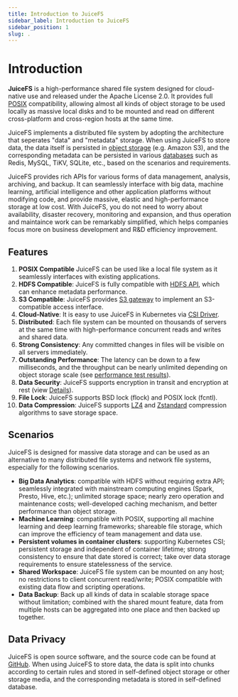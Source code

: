 ```yaml
---
title: Introduction to JuiceFS
sidebar_label: Introduction to JuiceFS
sidebar_position: 1
slug: .
---
```

# Introduction

**JuiceFS** is a high-performance shared file system designed for cloud-native use and released under the Apache License 2.0. It provides full [POSIX](https://en.wikipedia.org/wiki/POSIX) compatibility, allowing almost all kinds of object storage to be used locally as massive local disks and to be mounted and read on different cross-platform and cross-region hosts at the same time.

JuiceFS implements a distributed file system by adopting the architecture that seperates "data" and "metadata" storage. When using JuiceFS to store data, the data itself is persisted in [object storage](../guide/how_to_setup_object_storage.md#supported-object-storage) (e.g. Amazon S3), and the corresponding metadata can be persisted in various [databases](../guide/how_to_setup_metadata_engine.md) such as Redis, MySQL, TiKV, SQLite, etc., based on the scenarios and requirements.

JuiceFS provides rich APIs for various forms of data management, analysis, archiving, and backup. It can seamlessly interface with big data, machine learning, artificial intelligence and other application platforms without modifying code, and provide massive, elastic and high-performance storage at low cost. With JuiceFS, you do not need to worry about availability, disaster recovery, monitoring and expansion, and thus operation and maintaince work can be remarkably simplified, which helps companies focus more on business development and R&D efficiency improvement.

## Features

1. **POSIX Compatible** JuiceFS can be used like a local file system as it seamlessly interfaces with existing applications.
2. **HDFS Compatible**: JuiceFS is fully compatible with [HDFS API](../deployment/hadoop_java_sdk.md), which can enhance metadata performance.
3. **S3 Compatible**: JuiceFS provides [S3 gateway](../deployment/s3_gateway.md) to implement an S3-compatible access interface.
4. **Cloud-Native**: It is easy to use JuiceFS in Kubernetes via [CSI Driver](../deployment/how_to_use_on_kubernetes.md).
5. **Distributed**: Each file system can be mounted on thousands of servers at the same time with high-performance concurrent reads and writes and shared data.
6. **Strong Consistency**: Any committed changes in files will be visible on all servers immediately.
7. **Outstanding Performance**: The latency can be down to a few milliseconds, and the throughput can be nearly unlimited depending on object storage scale (see [performance test results](../benchmark/benchmark.md)).
8. **Data Security**: JuiceFS supports encryption in transit and encryption at rest (view [Details](../security/encrypt.md)).
9. **File Lock**: JuiceFS supports BSD lock (flock) and POSIX lock (fcntl).
10. **Data Compression**: JuiceFS supports [LZ4](https://lz4.github.io/lz4) and [Zstandard](https://facebook.github.io/zstd) compression algorithms to save storage space.

## Scenarios

JuiceFS is designed for massive data storage and can be used as an alternative to many distributed file systems and network file systems, especially for the following scenarios.

- **Big Data Analytics**: compatible with HDFS without requiring extra API; seamlessly integrated with mainstream computing engines (Spark, Presto, Hive, etc.); unlimited storage space; nearly zero operation and maintenance costs; well-developed caching mechanism, and better performance than object storage.
- **Machine Learning**: compatible with POSIX, supporting all machine learning and deep learning frameworks; shareable file  storage, which can improve the efficiency of team management and data use.
- **Persistent volumes in container clusters**: supporting Kubernetes CSI; persistent storage and independent of container lifetime; strong consistency to ensure that date stored is correct; take over data storage requirements to ensure statelessness of the service.
- **Shared Workspace**: JuiceFS file system can be mounted on any host; no restrictions to client concurrent read/write; POSIX compatible with existing data flow and scripting operations.
- **Data Backup**: Back up all kinds of data in scalable storage space without limitation; combined with the shared mount feature, data from multiple hosts can be aggregated into one place and then backed up together.

## Data Privacy

JuiceFS is open source software, and the source code can be found at [GitHub](https://github.com/juicedata/juicefs). When using JuiceFS to store data, the data is split into chunks according to certain rules and stored in self-defined object storage or other storage media, and the corresponding metadata is stored in self-defined database.
